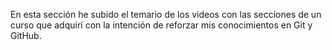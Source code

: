 En esta sección he subido el temario de los videos con las secciones de un curso que adquirí con la intención de reforzar mis conocimientos en Git y GitHub.

